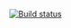 [![Build status](https://ci.appveyor.com/api/projects/status/8iqw3myn17idu72v/branch/master?svg=true)](https://ci.appveyor.com/project/century90/homework4-2-1v2/branch/master)
